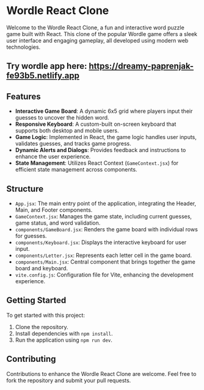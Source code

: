 # Wordle React Clone

Welcome to the Wordle React Clone, a fun and interactive word puzzle game built with React. This clone of the popular Wordle game offers a sleek user interface and engaging gameplay, all developed using modern web technologies.

## Try wordle app here: https://dreamy-paprenjak-fe93b5.netlify.app

## Features

- **Interactive Game Board**: A dynamic 6x5 grid where players input their guesses to uncover the hidden word.
- **Responsive Keyboard**: A custom-built on-screen keyboard that supports both desktop and mobile users.
- **Game Logic**: Implemented in React, the game logic handles user inputs, validates guesses, and tracks game progress.
- **Dynamic Alerts and Dialogs**: Provides feedback and instructions to enhance the user experience.
- **State Management**: Utilizes React Context (`GameContext.jsx`) for efficient state management across components.

## Structure

- `App.jsx`: The main entry point of the application, integrating the Header, Main, and Footer components.
- `GameContext.jsx`: Manages the game state, including current guesses, game status, and word validation.
- `components/GameBoard.jsx`: Renders the game board with individual rows for guesses.
- `components/Keyboard.jsx`: Displays the interactive keyboard for user input.
- `components/Letter.jsx`: Represents each letter cell in the game board.
- `components/Main.jsx`: Central component that brings together the game board and keyboard.
- `vite.config.js`: Configuration file for Vite, enhancing the development experience.

## Getting Started

To get started with this project:

1. Clone the repository.
2. Install dependencies with `npm install`.
3. Run the application using `npm run dev`.

## Contributing

Contributions to enhance the Wordle React Clone are welcome. Feel free to fork the repository and submit your pull requests.
